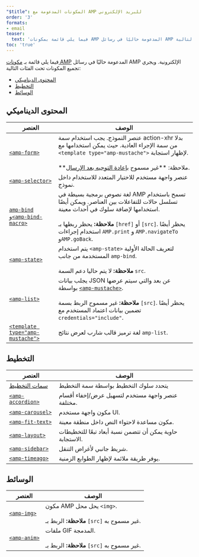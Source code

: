 ```yaml
---
"$title": المكونات المدعومة مع AMP للبريد الإلكتروني
order: '3'
formats:
- email
teaser:
  text: 'فيما يلي قائمة بمكونات AMP المدعومة حاليًا في رسائل AMP الإلكترونية. ويتم تجميع المكونات تحت الفئات التالية:'
toc: 'true'
---
```


<!--
This file is imported from https://github.com/ampproject/amphtml/blob/master/spec/email/amp-email-components.md.
Please do not change this file.
If you have found a bug or an issue please
have a look and request a pull request there.
-->

<!---
Copyright 2018 The AMP HTML Authors. All Rights Reserved.

Licensed under the Apache License, Version 2.0 (the "License");
you may not use this file except in compliance with the License.
You may obtain a copy of the License at

      http://www.apache.org/licenses/LICENSE-2.0

Unless required by applicable law or agreed to in writing, software
distributed under the License is distributed on an "AS-IS" BASIS,
WITHOUT WARRANTIES OR CONDITIONS OF ANY KIND, either express or implied.
See the License for the specific language governing permissions and
limitations under the License.
-->

فيما يلي قائمة بـ [مكونات AMP](https://amp.dev/documentation/components/?format=email) المدعومة حاليًا في رسائل AMP الإلكترونية. ويجري تجميع المكونات تحت الفئات التالية:

- [المحتوى الديناميكي ](#dynamic-content)
- [التخطيط](#layout)
- [الوسائط](#media)

## المحتوى الديناميكي <a name="dynamic-content"></a>

العنصر | الوصف
--- | ---
[`<amp-form>`](https://amp.dev/documentation/components/amp-form) | عنصر النموذج. يجب استخدام سمة action-xhr بدلا من سمة الإجراء العادية. حيث يمكن استخدامها مع `<template type="amp-mustache">` لإظهار استجابة. <br><br>**ملاحظة: **غير مسموح [بإعادة التوجيه بعد الإرسال](https://amp.dev/documentation/components/amp-form/#redirecting-after-a-submission).
[`<amp-selector>`](https://amp.dev/documentation/components/amp-selector) | عنصر واجهة مستخدم للاختيار المتعدد للاستخدام داخل نموذج.
[`amp-bind`](https://amp.dev/documentation/components/amp-bind) و[`<amp-bind-macro>`](https://amp.dev/documentation/components/amp-bind#defining-macros-with-amp-bind-macro) | لغة نصوص برمجية بسيطة في AMP تسمح باستخدام تسلسل حالات للتفاعلات بين العناصر. ويمكن أيضًا استخدامها لإضافة سلوك في أحداث معينة.<br><br>**ملاحظة:** يحظر ربطها بـ `[href]` أو `[src]`. يحظر أيضًا استخدام إجراءات `AMP.print` و `AMP.navigateTo` و`AMP.goBack`.
[`<amp-state>`](https://amp.dev/documentation/components/amp-bind#%3Camp-state%3E-specification) | يتم استخدام `<amp-state>` لتعريف الحالة الأولية المستخدمة من جانب `amp-bind`.<br><br>**ملاحظة:** لا يتم حاليا دعم السمة `src`.
[`<amp-list>`](https://amp.dev/documentation/components/amp-list) | يجلب بيانات JSON عن بعد والتي سيتم عرضها بواسطة [`<amp-mustache>`](https://amp.dev/documentation/components/amp-mustache).<br><br>**ملاحظة:** غير مسموح الربط بسمة `[src]`. يحظر أيضًا تضمين بيانات اعتماد المستخدم مع `credentials="include"`.
[`<template type="amp-mustache">`](https://amp.dev/documentation/components/amp-mustache) | لغة ترميز قالب شارب لعرض نتائج `amp-list`.

## التخطيط <a name="layout"></a>

العنصر | الوصف
--- | ---
[سمات التخطيط](https://amp.dev/documentation/guides-and-tutorials/learn/amp-html-layout/#layout-attributes) | يتحدد سلوك التخطيط بواسطة سمة التخطيط
[`<amp-accordion>`](https://amp.dev/documentation/components/amp-accordion) | عنصر واجهة مستخدم لتسهيل عرض/إخفاء أقسام مختلفة.
[`<amp-carousel>`](https://amp.dev/documentation/components/amp-carousel) | مكون واجهة مستخدم UI.
[`<amp-fit-text>`](https://amp.dev/documentation/components/amp-fit-text) | مكون مساعدة لاحتواء النص داخل منطقة معينة.
[`<amp-layout>`](https://amp.dev/documentation/components/amp-layout) | حاوية يمكن أن تتضمن نسبة أبعاد تبعًا للتخطيطات الاستجابة.
[`<amp-sidebar>`](https://amp.dev/documentation/components/amp-sidebar) | شريط جانبي لأغراض التنقل.
[`<amp-timeago>`](https://amp.dev/documentation/components/amp-timeago) | يوفر طريقة ملائمة لإظهار الطوابع الزمنية.

## الوسائط <a name="media"></a>

العنصر | الوصف
--- | ---
[`<amp-img>`](https://amp.dev/documentation/components/amp-img) | مكون AMP يحل محل `<img>`.<br><br>**ملاحظة:** الربط بـ `[src]` غير مسموح به.
[`<amp-anim>`](https://amp.dev/documentation/components/amp-anim) | ملفات GIF المدمجة.<br><br>**ملاحظة:** الربط بـ `[src]` غير مسموح به.
